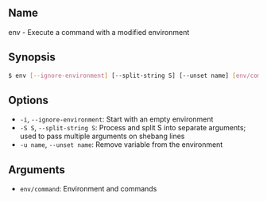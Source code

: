 ## Name

env - Execute a command with a modified environment

## Synopsis

```sh
$ env [--ignore-environment] [--split-string S] [--unset name] [env/command...]
```

## Options

-   `-i`, `--ignore-environment`: Start with an empty environment
-   `-S S`, `--split-string S`: Process and split S into separate arguments; used to pass multiple arguments on shebang lines
-   `-u name`, `--unset name`: Remove variable from the environment

## Arguments

-   `env/command`: Environment and commands
